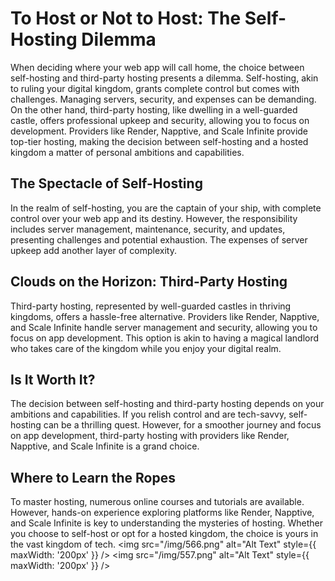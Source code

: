 # To Host or Not to Host: The Self-Hosting Dilemma

When deciding where your web app will call home, the choice between self-hosting and third-party hosting presents a dilemma. Self-hosting, akin to ruling your digital kingdom, grants complete control but comes with challenges. Managing servers, security, and expenses can be demanding. On the other hand, third-party hosting, like dwelling in a well-guarded castle, offers professional upkeep and security, allowing you to focus on development. Providers like Render, Napptive, and Scale Infinite provide top-tier hosting, making the decision between self-hosting and a hosted kingdom a matter of personal ambitions and capabilities.

## The Spectacle of Self-Hosting

In the realm of self-hosting, you are the captain of your ship, with complete control over your web app and its destiny. However, the responsibility includes server management, maintenance, security, and updates, presenting challenges and potential exhaustion. The expenses of server upkeep add another layer of complexity.

## Clouds on the Horizon: Third-Party Hosting

Third-party hosting, represented by well-guarded castles in thriving kingdoms, offers a hassle-free alternative. Providers like Render, Napptive, and Scale Infinite handle server management and security, allowing you to focus on app development. This option is akin to having a magical landlord who takes care of the kingdom while you enjoy your digital realm.

## Is It Worth It?

The decision between self-hosting and third-party hosting depends on your ambitions and capabilities. If you relish control and are tech-savvy, self-hosting can be a thrilling quest. However, for a smoother journey and focus on app development, third-party hosting with providers like Render, Napptive, and Scale Infinite is a grand choice.

## Where to Learn the Ropes

To master hosting, numerous online courses and tutorials are available. However, hands-on experience exploring platforms like Render, Napptive, and Scale Infinite is key to understanding the mysteries of hosting. Whether you choose to self-host or opt for a hosted kingdom, the choice is yours in the vast kingdom of tech.
<img src="/img/566.png" alt="Alt Text" style={{ maxWidth: '200px' }} />
<img src="/img/557.png" alt="Alt Text" style={{ maxWidth: '200px' }} />